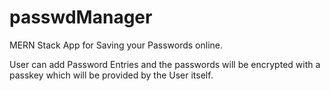 # passwdManager

MERN Stack App for Saving your Passwords online.

User can add Password Entries and the passwords will be encrypted with a passkey which will be provided by the User itself.
